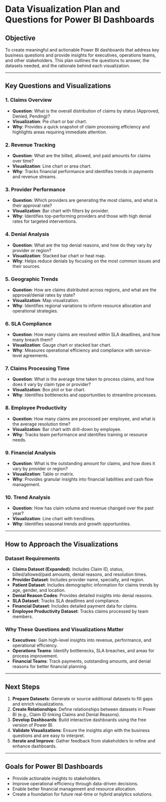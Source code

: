# Data Visualization Plan and Questions for Power BI Dashboards

## **Objective**
To create meaningful and actionable Power BI dashboards that address key business questions and provide insights for executives, operations teams, and other stakeholders. This plan outlines the questions to answer, the datasets needed, and the rationale behind each visualization.

---

## **Key Questions and Visualizations**

### **1. Claims Overview**
- **Question**: What is the overall distribution of claims by status (Approved, Denied, Pending)?
- **Visualization**: Pie chart or bar chart.
- **Why**: Provides a quick snapshot of claim processing efficiency and highlights areas requiring immediate attention.

### **2. Revenue Tracking**
- **Question**: What are the billed, allowed, and paid amounts for claims over time?
- **Visualization**: Line chart or area chart.
- **Why**: Tracks financial performance and identifies trends in payments and revenue streams.

### **3. Provider Performance**
- **Question**: Which providers are generating the most claims, and what is their approval rate?
- **Visualization**: Bar chart with filters by provider.
- **Why**: Identifies top-performing providers and those with high denial rates for targeted interventions.

### **4. Denial Analysis**
- **Question**: What are the top denial reasons, and how do they vary by provider or region?
- **Visualization**: Stacked bar chart or heat map.
- **Why**: Helps reduce denials by focusing on the most common issues and their sources.

### **5. Geographic Trends**
- **Question**: How are claims distributed across regions, and what are the approval/denial rates by state?
- **Visualization**: Map visualization.
- **Why**: Identifies regional variations to inform resource allocation and operational strategies.

### **6. SLA Compliance**
- **Question**: How many claims are resolved within SLA deadlines, and how many breach them?
- **Visualization**: Gauge chart or stacked bar chart.
- **Why**: Measures operational efficiency and compliance with service-level agreements.

### **7. Claims Processing Time**
- **Question**: What is the average time taken to process claims, and how does it vary by claim type or provider?
- **Visualization**: Box plot or bar chart.
- **Why**: Identifies bottlenecks and opportunities to streamline processes.

### **8. Employee Productivity**
- **Question**: How many claims are processed per employee, and what is the average resolution time?
- **Visualization**: Bar chart with drill-down by employee.
- **Why**: Tracks team performance and identifies training or resource needs.

### **9. Financial Analysis**
- **Question**: What is the outstanding amount for claims, and how does it vary by provider or region?
- **Visualization**: Table or matrix.
- **Why**: Provides granular insights into financial liabilities and cash flow management.

### **10. Trend Analysis**
- **Question**: How has claim volume and revenue changed over the past year?
- **Visualization**: Line chart with trendlines.
- **Why**: Identifies seasonal trends and growth opportunities.

---

## **How to Approach the Visualizations**

### **Dataset Requirements**
- **Claims Dataset (Expanded)**: Includes Claim ID, status, billed/allowed/paid amounts, denial reasons, and resolution times.
- **Provider Dataset**: Includes provider name, specialty, and region.
- **Patient Dataset**: Includes demographic information for claims trends by age, gender, and location.
- **Denial Reason Codes**: Provides detailed insights into denial reasons.
- **SLA Dataset**: Tracks SLA deadlines and compliance.
- **Financial Dataset**: Includes detailed payment data for claims.
- **Employee Productivity Dataset**: Tracks claims processed by team members.

### **Why These Questions and Visualizations Matter**
- **Executives**: Gain high-level insights into revenue, performance, and operational efficiency.
- **Operations Teams**: Identify bottlenecks, SLA breaches, and areas for process improvement.
- **Financial Teams**: Track payments, outstanding amounts, and denial reasons for better financial planning.

---

## **Next Steps**
1. **Prepare Datasets**: Generate or source additional datasets to fill gaps and enrich visualizations.
2. **Create Relationships**: Define relationships between datasets in Power BI (e.g., Claim ID linking Claims and Denial Reasons).
3. **Develop Dashboards**: Build interactive dashboards using the free version of Power BI.
4. **Validate Visualizations**: Ensure the insights align with the business questions and are easy to interpret.
5. **Iterate and Improve**: Gather feedback from stakeholders to refine and enhance dashboards.

---

## **Goals for Power BI Dashboards**
- Provide actionable insights to stakeholders.
- Improve operational efficiency through data-driven decisions.
- Enable better financial management and resource allocation.
- Create a foundation for future real-time or hybrid analytics solutions.

